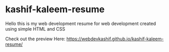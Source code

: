 # kashif-kaleem-resume

Hello this is my web development resume for web development created using simple HTML and CSS

Check out the preview Here: https://webdevkashif.github.io/kashif-kaleem-resume/

